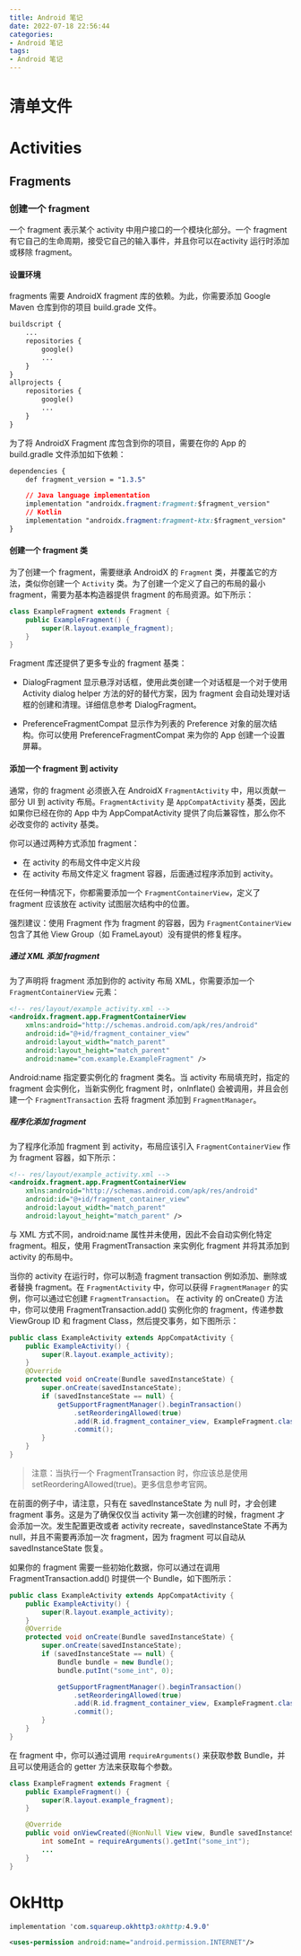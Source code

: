 ```yaml
---
title: Android 笔记
date: 2022-07-18 22:56:44
categories:
- Android 笔记
tags:
- Android 笔记
---
```


# 清单文件

# Activities

## Fragments
### 创建一个 fragment
一个 fragment 表示某个 activity 中用户接口的一个模块化部分。一个 fragment 有它自己的生命周期，接受它自己的输入事件，并且你可以在activity 运行时添加或移除 fragment。

#### 设置环境
fragments 需要 AndroidX fragment 库的依赖。为此，你需要添加 Google Maven 仓库到你的项目 build.grade 文件。
```css
buildscript {
    ...
    repositories {
        google()
        ...
    }
}
allprojects {
    repositories {
        google()
        ...
    }
}
```

为了将 AndroidX Fragment 库包含到你的项目，需要在你的 App 的 build.gradle 文件添加如下依赖：

```css
dependencies {
    def fragment_version = "1.3.5"

    // Java language implementation
    implementation "androidx.fragment:fragment:$fragment_version"
    // Kotlin
    implementation "androidx.fragment:fragment-ktx:$fragment_version"
}
```

#### 创建一个 fragment 类
为了创建一个 fragment，需要继承 AndroidX 的 `Fragment` 类，并覆盖它的方法，类似你创建一个 `Activity` 类。为了创建一个定义了自己的布局的最小 fragment，需要为基本构造器提供 fragment 的布局资源。如下所示：
```java
class ExampleFragment extends Fragment {
    public ExampleFragment() {
        super(R.layout.example_fragment);
    }
}
```

Fragment 库还提供了更多专业的 fragment 基类：

- DialogFragment
显示悬浮对话框，使用此类创建一个对话框是一个对于使用 Activity  dialog helper 方法的好的替代方案，因为 fragment 会自动处理对话框的创建和清理。详细信息参考 DialogFragment。

- PreferenceFragmentCompat
显示作为列表的 Preference 对象的层次结构。你可以使用 
PreferenceFragmentCompat 来为你的 App 创建一个设置屏幕。

#### 添加一个 fragment 到 activity
通常，你的 fragment 必须嵌入在 AndroidX `FragmentActivity` 中，用以贡献一部分 UI 到 activity 布局。`FragmentActivity` 是 `AppCompatActivity` 基类，因此如果你已经在你的 App 中为 AppCompatActivity 提供了向后兼容性，那么你不必改变你的 activity 基类。

你可以通过两种方式添加 fragment：
- 在 activity 的布局文件中定义片段
- 在 activity 布局文件定义 fragment 容器，后面通过程序添加到 activity。

在任何一种情况下，你都需要添加一个 `FragmentContainerView`，定义了 fragment 应该放在 activity 试图层次结构中的位置。

强烈建议：使用 Fragment 作为 fragment 的容器，因为 `FragmentContainerView` 包含了其他 View Group（如 FrameLayout）没有提供的修复程序。

##### 通过 XML 添加 fragment
为了声明将 fragment 添加到你的 activity 布局 XML，你需要添加一个 `FragmentContainerView` 元素：
```xml
<!-- res/layout/example_activity.xml -->
<androidx.fragment.app.FragmentContainerView
    xmlns:android="http://schemas.android.com/apk/res/android"
    android:id="@+id/fragment_container_view"
    android:layout_width="match_parent"
    android:layout_height="match_parent"
    android:name="com.example.ExampleFragment" />
```
Android:name 指定要实例化的 fragment 类名。当 activity 布局填充时，指定的 fragment 会实例化，当新实例化 fragment 时，onInflate() 会被调用，并且会创建一个 `FragmentTransaction` 去将 fragment 添加到 `FragmentManager`。

##### 程序化添加 fragment
为了程序化添加 fragment 到 activity，布局应该引入 `FragmentContainerView` 作为 fragment 容器，如下所示：

```xml
<!-- res/layout/example_activity.xml -->
<androidx.fragment.app.FragmentContainerView
    xmlns:android="http://schemas.android.com/apk/res/android"
    android:id="@+id/fragment_container_view"
    android:layout_width="match_parent"
    android:layout_height="match_parent" />
```
与 XML 方式不同，android:name 属性并未使用，因此不会自动实例化特定 fragment。相反，使用 FragmentTransaction 来实例化 fragment 并将其添加到 activity 的布局中。

当你的 activity 在运行时，你可以制造 fragment transaction 例如添加、删除或者替换 fragment。在 `FragmentActivity` 中，你可以获得 `FragmentManager` 的实例，你可以通过它创建 `FragmentTransaction`。 在 activity 的 onCreate() 方法中，你可以使用 FragmentTransaction.add() 实例化你的 fragment，传递参数 ViewGroup ID 和 fragment Class，然后提交事务，如下图所示：

```java
public class ExampleActivity extends AppCompatActivity {
    public ExampleActivity() {
        super(R.layout.example_activity);
    }
    @Override
    protected void onCreate(Bundle savedInstanceState) {
        super.onCreate(savedInstanceState);
        if (savedInstanceState == null) {
            getSupportFragmentManager().beginTransaction()
                .setReorderingAllowed(true)
                .add(R.id.fragment_container_view, ExampleFragment.class, null)
                .commit();
        }
    }
}
```

> 注意：当执行一个 FragmentTransaction 时，你应该总是使用 setReorderingAllowed(true)。更多信息参考官网。


在前面的例子中，请注意，只有在 savedInstanceState 为 null 时，才会创建 fragment 事务。这是为了确保仅仅当 activity 第一次创建的时候，fragment 才会添加一次。发生配置更改或者 activity recreate，savedInstanceState 不再为 null，并且不需要再添加一次 fragment，因为 fragment 可以自动从 savedInstanceState 恢复。

如果你的 fragment 需要一些初始化数据，你可以通过在调用 FragmentTransaction.add() 时提供一个 Bundle，如下图所示：

```java
public class ExampleActivity extends AppCompatActivity {
    public ExampleActivity() {
        super(R.layout.example_activity);
    }
    @Override
    protected void onCreate(Bundle savedInstanceState) {
        super.onCreate(savedInstanceState);
        if (savedInstanceState == null) {
            Bundle bundle = new Bundle();
            bundle.putInt("some_int", 0);

            getSupportFragmentManager().beginTransaction()
                .setReorderingAllowed(true)
                .add(R.id.fragment_container_view, ExampleFragment.class, bundle)
                .commit();
        }
    }
}
```
在 fragment 中，你可以通过调用 `requireArguments()` 来获取参数 Bundle，并且可以使用适合的 getter 方法来获取每个参数。
```java
class ExampleFragment extends Fragment {
    public ExampleFragment() {
        super(R.layout.example_fragment);
    }

    @Override
    public void onViewCreated(@NonNull View view, Bundle savedInstanceState) {
        int someInt = requireArguments().getInt("some_int");
        ...
    }
}
```


# OkHttp
```css
implementation 'com.squareup.okhttp3:okhttp:4.9.0'
```

```xml
<uses-permission android:name="android.permission.INTERNET"/>
```